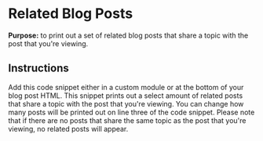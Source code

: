# Related Blog Posts

**Purpose:** to print out a set of related blog posts that share a topic with the post that you're viewing.

## Instructions

Add this code snippet either in a custom module or at the bottom of your blog post HTML. This snippet prints out a select amount of related posts that share a topic with the post that you're viewing. You can change how many posts will be printed out on line three of the code snippet. Please note that if there are no posts that share the same topic as the post that you're viewing, no related posts will appear. 
